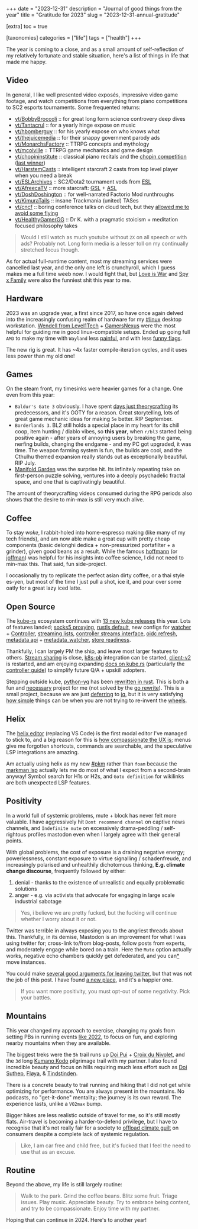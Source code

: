 +++
date = "2023-12-31"
description = "Journal of good things from the year"
title = "Gratitude for 2023"
slug = "2023-12-31-annual-gratitude"

[extra]
toc = true

[taxonomies]
categories = ["life"]
tags = ["health"]
+++

The year is coming to a close, and as a small amount of self-reflection of my relatively fortunate and stable situation, here's a list of things in life that made me happy.

<!--more-->

## Video

In general, I like well presented video exposés, impressive video game footage, and watch competitions from everything from piano competitions to SC2 esports tournaments. Some frequented returns:

- [yt/BobbyBroccoli](https://www.youtube.com/@BobbyBroccoli) :: for great long form science controvery deep dives
- [yt/Tantacrul](https://www.youtube.com/@Tantacrul) :: for a yearly hinge expose on music
- [yt/hbomberguy](https://www.youtube.com/@hbomberguy) :: for his yearly expose on who knows what
- [yt/thejuicemedia](https://www.youtube.com/@thejuicemedia) :: for their snappy government parody ads
- [yt/MonarchsFactory](https://www.youtube.com/@MonarchsFactory) :: TTRPG concepts and mythology
- [yt/mcolville](https://www.youtube.com/@mcolville) :: TTRPG game mechanics and game design
- [yt/chopininstitute](https://www.youtube.com/@chopininstitute) :: classical piano recitals and the [chopin competition](https://en.wikipedia.org/wiki/International_Chopin_Piano_Competition) ([last winner](https://www.youtube.com/playlist?list=PLTmn2qD3aSQveuDKarRUibMEjFqJd1t1U))
- [yt/HarstemCasts](https://www.youtube.com/@HarstemCasts) :: intelligent starcraft 2 casts from top level player when you need a break
- [yt/ESLArchives](https://www.youtube.com/@ESLArchives) :: SC2/Dota2 tournament vods from [ESL](https://liquipedia.net/starcraft2/Electronic_Sports_League)
- [yt/AfreecaTV](https://www.youtube.com/@afreecatvesports432/videos) :: more starcraft: [GSL](https://liquipedia.net/starcraft2/Global_StarCraft_II_League) + [ASL](https://liquipedia.net/starcraft/AfreecaTV_StarCraft_League_Remastered)
- [yt/DoshDoshington](https://www.youtube.com/@DoshDoshington) :: for well-narrated Factorio Mod runthroughs
- [yt/KimuraTails](https://www.youtube.com/@KimuraTails) :: insane Trackmania (united) TASes
- [yt/cncf](https://www.youtube.com/@cncf) :: boring conference talks on cloud tech, but they [allowed me to avoid some flying](/post/2023-12-22-kubecon-chicago-log)
- [yt/HealthyGamerGG](https://www.youtube.com/@HealthyGamerGG) :: Dr K. with a pragmatic stoicism + meditation focused philosophy takes

> Would I still watch as much youtube without `2X` on all speech or with ads? Probably not. Long form media is a lesser toll on my continually stretched focus though.

As for actual full-runtime content, most my streaming services were cancelled last year, and the only one left is crunchyroll, which I guess makes me a full time weeb now. I would fight that, but [Love is War](https://en.wikipedia.org/wiki/Kaguya-sama:_Love_Is_War_(TV_series)) and [Spy x Family](https://myanimelist.net/anime/50265/Spy_x_Family) were also the funniest shit this year to me.

## Hardware

2023 was an upgrade year, a first since 2017, so have once again delved into the increasingly confusing realm of hardware for my [#linux](/tags/linux) desktop workstation. [Wendell from Level1Tech](https://www.youtube.com/@Level1Techs) + [GamersNexus](https://www.youtube.com/@GamersNexus) were the most helpful for guiding me in good linux-compatible setups. Ended up going full `AMD` to make my time with `Wayland` less [painful](https://wiki.hyprland.org/Nvidia/), and with less [funny flags](https://github.com/swaywm/sway/pull/6615).

The new rig is great. It has ~4x faster compile-iteration cycles, and it uses less power than my old one!

## Games

On the steam front, my timesinks were heavier games for a change. One even from this year:

- `Baldur's Gate 3` obviously. I have spent [days just theorycrafting](/post/2022-04-12-baldurs-roll/) its predecessors, and it's GOTY for a reason. Great storytelling, lots of great game mechanic ideas for making `5e` better. RIP September.
- `Borderlands 3`. BL2 still holds a special place in my heart for its chill coop, item hunting / diablo vibes, so __this year__, when `r/bl3` started being positive again - after years of annoying users by breaking the game, nerfing builds, changing the endgame - and my PC got upgraded, it was time. The weapon farming system is fun, the builds are cool, and the Cthulhu themed expansion really stands out as exceptionally beautiful. RIP July.
- [Manifold Garden](https://store.steampowered.com/app/473950/Manifold_Garden/) was the surprise hit. Its infinitely repeating take on first-person puzzle solving, ventures into a deeply psychadelic fractal space, and one that is captivatingly beautiful.

The amount of theorycrafting videos consumed during the RPG periods also shows that the desire to min-max is still very much alive.

## Coffee

To stay _woke_, I rabbit-holed into home-espresso making (like many of my tech friends), and am now able make a great cup with pretty cheap components (basic delonghi dedica + non-pressurized portafilter + a grinder), given good beans as a result. While the famous [hoffmann](https://www.youtube.com/@jameshoffmann) (or [joffman](https://www.youtube.com/@hamesjoffmann)) was helpful for his insights into coffee science, I did not need to min-max this. That said, fun side-project.

I occasionally try to replicate the perfect asian dirty coffee, or a thai style es-yen, but most of the time I just pull a shot, ice it, and pour over some oatly for a great lazy iced latte.

## Open Source

The [kube-rs](https://github.com/kube-rs) ecosystem continues with [13 new kube releases](https://github.com/kube-rs/kube/releases) this year. Lots of features landed; [socks5 proxying](https://github.com/kube-rs/kube/pull/1311), [rustls default](https://github.com/kube-rs/kube/pull/1261), new configs for [watcher](https://docs.rs/kube/latest/kube/runtime/watcher/struct.Config.html) + [Controller](https://docs.rs/kube/latest/kube/runtime/controller/struct.Config.html), [streaming lists](https://github.com/kube-rs/kube/pull/1255), [controller streams interface](https://kube.rs/controllers/streams/), [oidc refresh](https://github.com/kube-rs/kube/pull/1229), [metadata api](https://github.com/kube-rs/kube/pull/1137) + [metadata_watcher](https://github.com/kube-rs/kube/pull/1145), [store readiness](https://github.com/kube-rs/kube/pull/1243).

Thankfully, I can largely PM the ship, and leave most larger features to others. [Stream sharing](https://github.com/kube-rs/kube/issues/1080) is close, [k8s-pb](https://github.com/kube-rs/k8s-pb) integration can be started, [client-v2](https://github.com/kube-rs/kube/issues/1032) is restarted, and am enjoying expanding [docs on kube.rs](https://kube.rs/) (particularly the [controller guide](https://github.com/kube-rs/website/issues/5)) to simplify future Q/A + upskill adopters.

Stepping outside kube, [python-yq](https://kislyuk.github.io/yq/) has been [rewritten in rust](https://github.com/clux/whyq). This is both a fun and [necessary](https://hachyderm.io/@clux/111031702227829219) project for me (not solved by the [go rewrite](https://github.com/mikefarah/yq/issues/193)). This is a small project, because we are just [deferring](https://github.com/clux/whyq/blob/c6631590ebd170c5e09885a43cff476d6787e574/yq.rs#L218-L219) to [jq](https://github.com/jqlang/jq), but it is very satisfying [how simple](https://github.com/clux/whyq/blob/c6631590ebd170c5e09885a43cff476d6787e574/yq.rs#L1-L302) things can be when you are not trying to re-invent the [wheels](https://github.com/mikefarah/yq/tree/master/pkg/yqlib).

## Helix

The [helix editor](https://helix-editor.com/) (replacing VS Code) is the first modal editor I've managed to stick to, and a big reason for this is [how compassionate the UX is](https://hachyderm.io/@clux/111302311059887332); menus give me forgotten shortcuts, commands are searchable, and the speculative LSP integrations are amazing.

Am actually using helix as my new [#pkm](/tags/pkm) rather than `foam` because the [markman lsp](https://github.com/artempyanykh/marksman) actually lets me do most of what I expect from a second-brain anyway! Symbol search for H1s or H2s, and `Goto definition` for wikilinks are both unexpected LSP features.

## Positivity

In a world full of systemic problems, mute + block has never felt more valuable. I have aggressively hit `Dont recommend channel` on captive news channels, and `Indefinite mute` on excessively drama-peddling / self-rightous profiles mastodon even when I largely agree with their general points.

With global problems, the cost of exposure is a draining negative energy; powerlessness, constant exposure to virtue signalling / schadenfreude, and increasingly polarised and unhealthily dichotomous thinking, __E.g. climate change discourse__, frequently followed by either:

1. denial - thanks to the existence of unrealistic and equally problematic solutions
2. anger - e.g. via activists that advocate for engaging in large scale industrial sabotage

> Yes, i believe we are pretty fucked, but the fucking will continue whether I worry about it or not.

Twitter was terrible in always exposing you to the angriest threads about this. Thankfully, in its demise, Mastodon is an improvement for what I was using twitter for; cross-link to/from blog-posts, follow posts from experts, and moderately engage while bored on a train. Here the `Mute` option actually works, negative echo chambers quickly get defederated, and you can[*](https://github.com/mastodon/mastodon/issues/12423) move instances.

You could make [several good arguments for leaving twitter](https://throwawayopinions.io/the-paradox-of-intolerance.html), but that was not the job of this post. I have found [a new place](https://hachyderm.io/@clux), and it's a happier one.

> If you want more positivity, you must opt-out of some negativity. Pick your battles.

## Mountains

This year changed my approach to exercise, changing my goals from setting PBs in running events [like 2022](/post/2022-12-07-running-year/), to focus on fun, and exploring nearby mountains when they are available.

The biggest treks were the `5h` trail runs up [Doi Pui](https://www.strava.com/activities/10459620853) + [Croix du Nivolet](https://www.strava.com/activities/9186995095), and the `3d` long [Kumano Kodo](https://www.strava.com/activities/10282413401) pilgrimage trail with my partner. I also found incredible beauty and focus on hills requiring much less effort such as [Doi Suthep](https://www.strava.com/activities/10422346036), [Fløya](https://www.strava.com/activities/9664374916), & [Tindstinden](https://www.strava.com/activities/9653652377).

There is a concrete beauty to trail running and hiking that I did not get while optimizing for performance. You are always present in the mountains. No podcasts, no "get-it-done" mentality; the journey is its own reward. The experience lasts, unlike a `VO2max` bump.

Bigger hikes are less realistic outside of travel for me, so it's still mostly flats. Air-travel is becoming a harder-to-defend privilege, but I have to recognise that it's not really fair for a society to [offload climate guilt](https://news.climate.columbia.edu/2023/02/15/you-are-not-the-problem-climate-guilt-is-a-marketing-strategy/) on consumers despite a complete lack of systemic regulation.

> Like, I am car free and child free, but it's fucked that I feel the need to use that as an excuse.

## Routine

Beyond the above, my life is still largely routine:

> Walk to the park. Grind the coffee beans. Blitz some fruit. Triage issues. Play music. Appreciate beauty. Try to embrace being content, and try to be compassionate. Enjoy time with my partner.

Hoping that can continue in 2024. Here's to another year!
